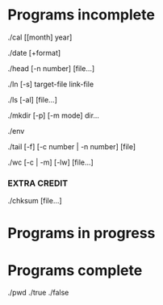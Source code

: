 # Programs incomplete

./cal [[month] year]

./date [+format]

./head [-n number] [file...]

./ln [-s] target-file link-file

./ls [-al] [file...]

./mkdir [-p] [-m mode] dir...

./env

./tail [-f] [-c number | -n number] [file]



./wc [-c | -m] [-lw] [file...]

### EXTRA CREDIT



./chksum [file...]

# Programs in progress

# Programs complete
./pwd
./true
./false
